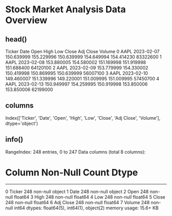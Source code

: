 # Stock Market Analysis Data Overview

## head()
 Ticker        Date        Open        High         Low       Close   Adj Close    Volume
0   AAPL  2023-02-07  150.639999  155.229996  150.639999  154.649994  154.414230  83322600
1   AAPL  2023-02-08  153.880005  154.580002  151.169998  151.919998  151.688400  64120100
2   AAPL  2023-02-09  153.779999  154.330002  150.419998  150.869995  150.639999  56007100
3   AAPL  2023-02-10  149.460007  151.339996  149.220001  151.009995  151.009995  57450700
4   AAPL  2023-02-13  150.949997  154.259995  150.919998  153.850006  153.850006  62199000

## columns
Index(['Ticker', 'Date', 'Open', 'High', 'Low', 'Close', 'Adj Close',
       'Volume'],
      dtype='object')

## info()
RangeIndex: 248 entries, 0 to 247
Data columns (total 8 columns):
 #   Column     Non-Null Count  Dtype
---  ------     --------------  -----
 0   Ticker     248 non-null    object
 1   Date       248 non-null    object
 2   Open       248 non-null    float64
 3   High       248 non-null    float64
 4   Low        248 non-null    float64
 5   Close      248 non-null    float64
 6   Adj Close  248 non-null    float64
 7   Volume     248 non-null    int64
dtypes: float64(5), int64(1), object(2)
memory usage: 15.6+ KB
